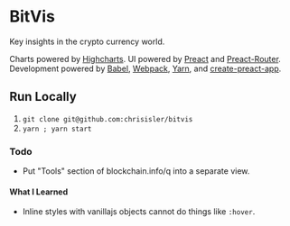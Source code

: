 # BitVis

Key insights in the crypto currency world.

Charts powered by [Highcharts](highcharts.com/demo/line-basic).
UI powered by [Preact](preactjs.com) and [Preact-Router](github.com/developit/preact-router).
Development powered by [Babel](babeljs.io), [Webpack](webpack.github.io), [Yarn](yarnpkg.com), and [create-preact-app](github.com/alexkuz/create-preact-app).

## Run Locally
1. `git clone git@github.com:chrisisler/bitvis`
2. `yarn ; yarn start`

### Todo
- Put "Tools" section of blockchain.info/q into a separate view.

#### What I Learned

- Inline styles with vanillajs objects cannot do things like `:hover`.

